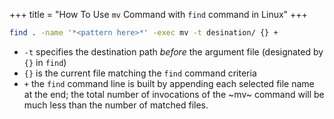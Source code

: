 
+++
title = "How To Use `mv` Command with `find` command in Linux"
+++

```bash
find . -name '*<pattern here>*' -exec mv -t desination/ {} +
```

+ `-t` specifies the destination path *before* the argument file (designated by `{}` in `find`)
+ `{}` is the current file matching the `find` command criteria
+ `+` the `find` command line is built by appending each selected file name at the end; the total number of invocations of the ~mv~ command will be much less than the number of matched files.

